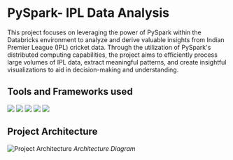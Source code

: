 # PySpark- IPL Data Analysis
This project focuses on leveraging the power of PySpark within the Databricks environment to analyze and derive valuable insights from Indian Premier League (IPL) cricket data. Through the utilization of PySpark's distributed computing capabilities, the project aims to efficiently process large volumes of IPL data, extract meaningful patterns, and create insightful visualizations to aid in decision-making and understanding.

## Tools and Frameworks used
![](https://i.postimg.cc/1XsBYLKN/pngwing-com-3.png) ![](https://i.postimg.cc/L6B5pG38/pngwing-com-2-2.png) ![](https://i.postimg.cc/ydYXmF6F/pngwing-com-1-1.png) ![](https://i.postimg.cc/1t16B20h/spark-sql-logo.png) ![](https://i.postimg.cc/NfDyTLPc/download.jpg)

## Project Architecture
![Project Architecture](https://i.postimg.cc/QNcSpRwh/Spark-IPL-Data-Analysis-Project-Architecture.jpg)
*Architecture Diagram*
